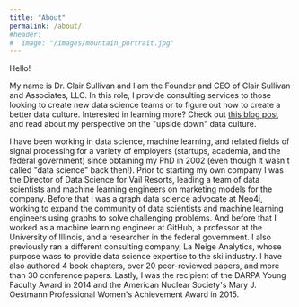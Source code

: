 ```yaml
---
title: "About"
permalink: /about/
#header:
#  image: "/images/mountain_portrait.jpg"
---
```


Hello!

My name is Dr. Clair Sullivan and I am the Founder and CEO of Clair Sullivan and Associates, LLC.  In this role, I provide consulting services to those looking to create new data science teams or to figure out how to create a better data culture.  Interested in learning more?  Check out [this blog post](https://www.linkedin.com/pulse/getting-what-you-expect-out-your-data-science-team-dr-clair-sullivan-ftbkc%3FtrackingId=0ZjseqW1TYmL2wYiBUxm%252BQ%253D%253D/?trackingId=0ZjseqW1TYmL2wYiBUxm%2BQ%3D%3D) and read about my perspective on the "upside down" data culture.

I have been working in data science, machine learning, and related fields of signal processing for a variety of employers (startups, academia, and the federal government) since obtaining my PhD in 2002 (even though it wasn't called "data science" back then!).  Prior to starting my own company I was the Director of Data Science for Vail Resorts, leading a team of data scientists and machine learning engineers on marketing models for the company.  Before that I was a graph data science advocate at Neo4j, working to expand the community of data scientists and machine learning engineers using graphs to solve challenging problems.  And before that I worked as a machine learning engineer at GitHub, a professor at the University of Illinois, and a researcher in the federal government.  I also previously ran a different consulting company, La Neige Analytics, whose purpose wass to provide data science expertise to the ski industry.  I have also authored 4 book chapters, over 20 peer-reviewed papers, and more than 30 conference papers.  Lastly, I was the recipient of the DARPA Young Faculty Award in 2014 and the American Nuclear Society's Mary J. Oestmann Professional Women's Achievement Award in 2015.
